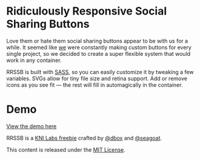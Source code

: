 
# Ridiculously Responsive Social Sharing Buttons

Love them or hate them social sharing buttons appear to be with us for a while. It seemed like [we](http://www.kurtnoble.com) were constantly making custom buttons for every single project, so we decided to create a super flexible system that would work in any container.

RRSSB is built with [SASS](http://sass-lang.com/), so you can easily customize it by tweaking a few variables. SVGs allow for tiny file size and retina support. Add or remove icons as you see fit &mdash; the rest will fill in automagically in the container.

# Demo

[View the demo here](http://kurtnoble.com/labs/rrssb/)

RRSSB is a [KNI Labs freebie](http://kurtnoble.com/labs/rrssb/) crafted by [@dbox](http://www.twitter.com/dbox) and [@seagoat](http://www.twitter.com/seagoat).

This content is released under the [MIT License](http://opensource.org/licenses/MIT).